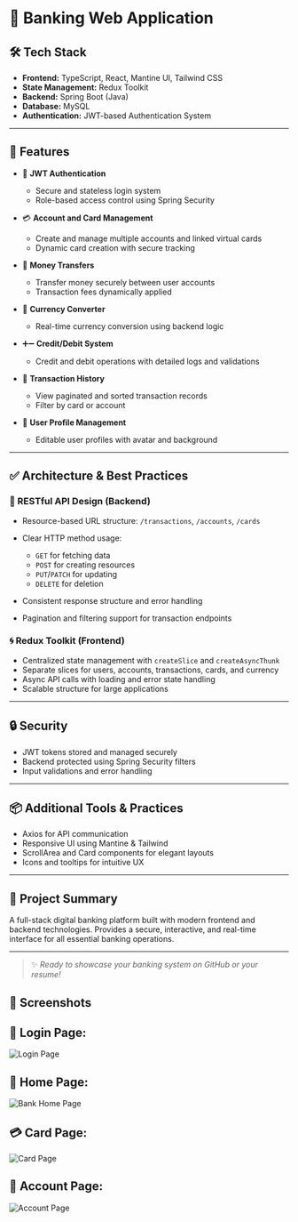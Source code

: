 # 💼 Banking Web Application

## 🛠️ Tech Stack

* **Frontend:** TypeScript, React, Mantine UI, Tailwind CSS
* **State Management:** Redux Toolkit
* **Backend:** Spring Boot (Java)
* **Database:** MySQL
* **Authentication:** JWT-based Authentication System

---

## 🚀 Features

* 🔐 **JWT Authentication**

  * Secure and stateless login system
  * Role-based access control using Spring Security

* 💳 **Account and Card Management**

  * Create and manage multiple accounts and linked virtual cards
  * Dynamic card creation with secure tracking

* 💸 **Money Transfers**

  * Transfer money securely between user accounts
  * Transaction fees dynamically applied

* 🔁 **Currency Converter**

  * Real-time currency conversion using backend logic

* ➕➖ **Credit/Debit System**

  * Credit and debit operations with detailed logs and validations

* 📄 **Transaction History**

  * View paginated and sorted transaction records
  * Filter by card or account

* 🧾 **User Profile Management**

  * Editable user profiles with avatar and background

---

## ✅ Architecture & Best Practices

### 🧩 RESTful API Design (Backend)

* Resource-based URL structure: `/transactions`, `/accounts`, `/cards`
* Clear HTTP method usage:

  * `GET` for fetching data
  * `POST` for creating resources
  * `PUT`/`PATCH` for updating
  * `DELETE` for deletion
* Consistent response structure and error handling
* Pagination and filtering support for transaction endpoints

### 🌀 Redux Toolkit (Frontend)

* Centralized state management with `createSlice` and `createAsyncThunk`
* Separate slices for users, accounts, transactions, cards, and currency
* Async API calls with loading and error state handling
* Scalable structure for large applications

---

## 🔒 Security

* JWT tokens stored and managed securely
* Backend protected using Spring Security filters
* Input validations and error handling

---

## 📦 Additional Tools & Practices

* Axios for API communication
* Responsive UI using Mantine & Tailwind
* ScrollArea and Card components for elegant layouts
* Icons and tooltips for intuitive UX

---

## 📁 Project Summary

A full-stack digital banking platform built with modern frontend and backend technologies. Provides a secure, interactive, and real-time interface for all essential banking operations.

---

> ✨ *Ready to showcase your banking system on GitHub or your resume!*
## 📁 Screenshots
## 📄 Login Page: 
![Login Page](https://github.com/user-attachments/assets/1bd6104f-7dc4-45f5-ad8a-1a6eb720eb17)

## 🏡 Home Page: 
![Bank Home Page](https://github.com/user-attachments/assets/1ff44bfc-d701-4884-94b8-963d902e5ea8)

## 💳 Card Page: 
![Card Page](https://github.com/user-attachments/assets/9fa93c78-c3e6-4ca0-a1d0-6ebb33ccf380)

## 🧾 Account Page: 
![Account Page](https://github.com/user-attachments/assets/82f6c6d1-bd42-4e6f-94eb-b82f18411d2f)






